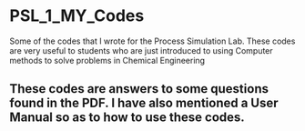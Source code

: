 # PSL_1_MY_Codes
Some of the codes that I wrote for the Process Simulation Lab. These codes are very useful to students who are just introduced to using Computer methods to solve problems in Chemical Engineering <br> 
## These codes are answers to some questions found in the PDF. I have also mentioned a User Manual so as to how to use these codes. 
